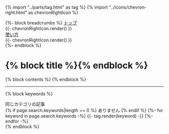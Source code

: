 {% import "../parts/tag.html" as tag %}
{% import "../icons/chevron-right.html" as chevronRightIcon %}

<nav class="flex gap-4 items-center text-sm breadcrumbs">
  {%- block breadcrumbs %}
    <a href="/">トップ</a>
    <div class="h-8 w-8 text-gray-400">{{- chevronRightIcon.render() }}</div>
    <a href="/chapter2/2-1.html">使い方</a>
    <div class="h-8 w-8 text-gray-400">{{- chevronRightIcon.render() }}</div>
  {%- endblock %}
</nav>

<h1 class="text-2xl font-bold">
  {% block title %}{% endblock %}
</h1>

{% block contents %}
{% endblock %}

<hr>

{% block keywords %}
  <div class="my-14">
    <div class="text-lg font-bold mb-4">同じカテゴリの記事</div>
    <div class="flex gap-2">
      {% if page.search.keywords|length == 0 %}
      ありません
      {% endif %}
      {%- for keyword in page.search.keywords -%}
        {{- tag.render(keyword) -}}
      {%- endfor -%}
    </div>
  </div>
{% endblock %}
